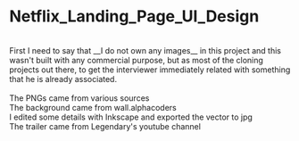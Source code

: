 # Netflix_Landing_Page_UI_Design
<br>
First I need to say that __I do not own any images__ in this project and this wasn't built with 
any commercial purpose, but as most of the cloning projects out there, to get the interviewer 
immediately related with something that he is already associated. 
<br><br>
The PNGs came from various sources 
<br>
The background came from wall.alphacoders 
<br>
I edited some details with Inkscape and exported the vector to jpg
<br>
The trailer came from Legendary's youtube channel
<br><br>


